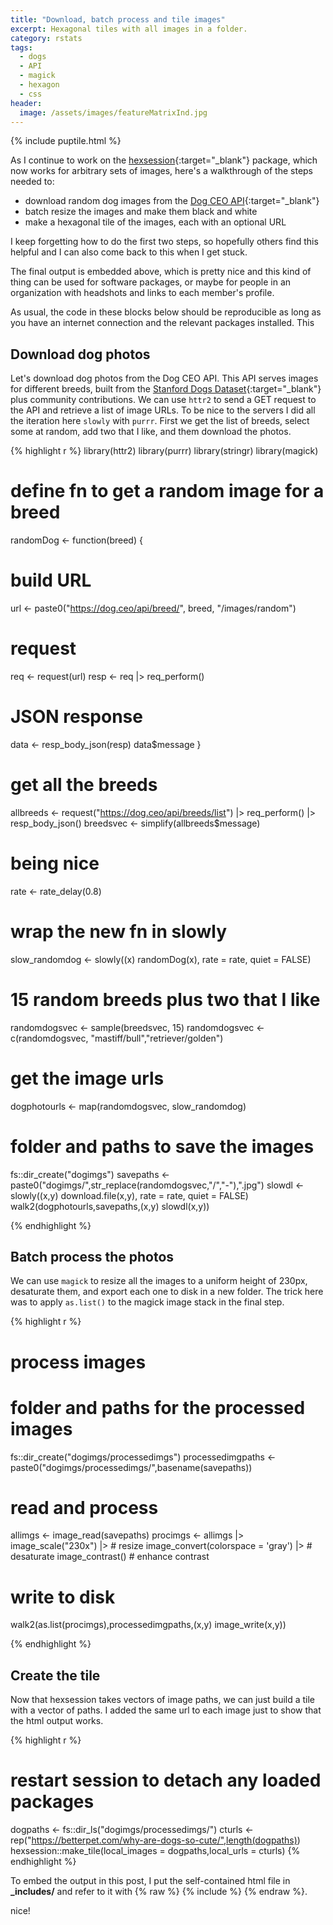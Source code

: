 ```yaml
---
title: "Download, batch process and tile images"
excerpt: Hexagonal tiles with all images in a folder. 
category: rstats
tags:
  - dogs
  - API
  - magick
  - hexagon
  - css
header:
  image: /assets/images/featureMatrixInd.jpg
---
```


{% include puptile.html %}

As I continue to work on the [hexsession](https://hexsession.liomys.mx){:target="_blank"} package, which now works for arbitrary sets of images, here's a walkthrough of the steps needed to: 

- download random dog images from the [Dog CEO API](https://dog.ceo/dog-api/){:target="_blank"}
- batch resize the images and make them black and white
- make a hexagonal tile of the images, each with an optional URL

I keep forgetting how to do the first two steps, so hopefully others find this helpful and I can also come back to this when I get stuck. 

The final output is embedded above, which is pretty nice and this kind of thing can be used for software packages, or maybe for people in an organization with headshots and links to each member's profile.

As usual, the code in these blocks below should be reproducible as long as you have an internet connection and the relevant packages installed. This

## Download dog photos

Let's download dog photos from the Dog CEO API. This API serves images for different breeds, built from the [Stanford Dogs Dataset](http://vision.stanford.edu/aditya86/ImageNetDogs/){:target="_blank"} plus community contributions. We can use `httr2` to send a GET request to the API and retrieve a list of image URLs. To be nice to the servers I did all the iteration here `slowly` with `purrr`.  First we get the list of breeds, select some at random, add two that I like, and them download the photos.

{% highlight r %}
library(httr2)
library(purrr)
library(stringr)
library(magick)

# define fn to get a random image for a breed
randomDog <- function(breed) {
  # build URL
  url <- paste0("https://dog.ceo/api/breed/", breed, "/images/random")
  #  request
  req <- request(url)
  resp <- req |>
    req_perform()
  # JSON response
  data <- resp_body_json(resp)
  data$message
}

# get all the breeds
allbreeds <- 
  request("https://dog.ceo/api/breeds/list") |> 
  req_perform() |>
  resp_body_json()
breedsvec <- simplify(allbreeds$message)

# being nice
rate <- rate_delay(0.8)
# wrap the new fn in slowly
slow_randomdog <- slowly(\(x) randomDog(x), rate = rate, quiet = FALSE)
# 15 random breeds plus two that I like
randomdogsvec <- sample(breedsvec, 15)
randomdogsvec <- c(randomdogsvec, "mastiff/bull","retriever/golden")
# get the image urls
dogphotourls <- map(randomdogsvec, slow_randomdog)

# folder and paths to save the images
fs::dir_create("dogimgs")
savepaths <- paste0("dogimgs/",str_replace(randomdogsvec,"/","-"),".jpg") 
slowdl <- slowly(\(x,y) download.file(x,y), rate = rate, quiet = FALSE)
walk2(dogphotourls,savepaths,\(x,y) slowdl(x,y))

{% endhighlight %}

## Batch process the photos

We can use `magick` to resize all the images to a uniform height of 230px, desaturate them, and export each one to disk in a new folder. The trick here was to apply `as.list()` to the magick image stack in the final step.

{% highlight r %}
# process images
# folder and paths for the processed images
fs::dir_create("dogimgs/processedimgs")
processedimgpaths <- paste0("dogimgs/processedimgs/",basename(savepaths))

# read and process
allimgs <- image_read(savepaths)
procimgs <- allimgs |> 
  image_scale("230x") |>  # resize
  image_convert(colorspace = 'gray') |> # desaturate
  image_contrast() # enhance contrast 

# write to disk
walk2(as.list(procimgs),processedimgpaths,\(x,y) image_write(x,y))

{% endhighlight %}

## Create the tile 

Now that hexsession takes vectors of image paths, we can just build a tile with a vector of paths. I added the same url to each image just to show that the html output works. 

{% highlight r %}
# restart session to detach any loaded packages
dogpaths <- fs::dir_ls("dogimgs/processedimgs/")
cturls <- rep("https://betterpet.com/why-are-dogs-so-cute/",length(dogpaths))
hexsession::make_tile(local_images = dogpaths,local_urls = cturls)
{% endhighlight %}

To embed the output in this post, I put the self-contained html file in **_includes/** and refer to it with {% raw %} {% include %} {% endraw %}.

nice!

